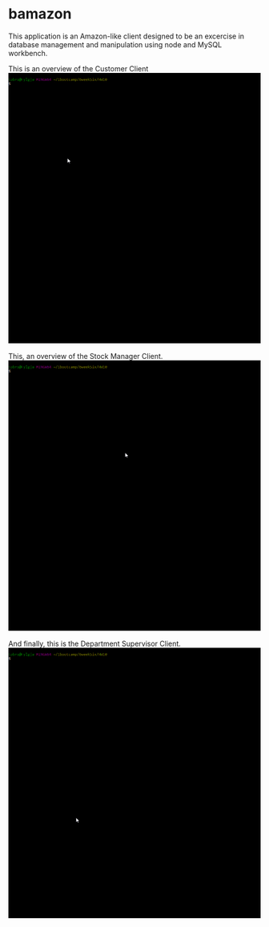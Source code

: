 # bamazon
This application is an Amazon-like client designed to be an excercise in database management and manipulation using node and MySQL workbench.


This is an overview of the Customer Client
![Alt Text](images/2018-05-21_22-18-51.gif)

This, an overview of the Stock Manager Client.
![Alt Text](images/2018-05-21_22-21-02.gif)

And finally, this is the Department Supervisor Client.
![Alt Text](images/2018-05-21_22-26-49.gif)